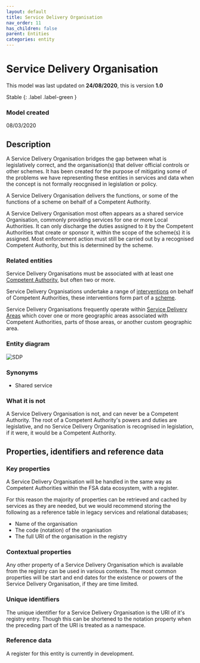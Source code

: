 ```yaml
---
layout: default
title: Service Delivery Organisation
nav_order: 11
has_children: false
parent: Entities
categories: entity
---
```


# Service Delivery Organisation
This model was last updated on **24/08/2020**, this is version **1.0**

Stable
{: .label .label-green }

### Model created
08/03/2020

## Description
A Service Delivery Organisation bridges the gap between what is legislatively correct, and the organisation(s) that deliver official controls or other schemes. It has been created for the purpose of mitigating some of the problems we have representing these entities in services and data when the concept is not formally reocgnised in legislation or policy.

A Service Delivery Organisation delivers the functions, or some of the functions of a scheme on behalf of a Competent Authority.

A Service Delivery Organisation most often appears as a shared service Organisation, commonly providing services for one or more Local Authorities. It can only discharge the duties assigned to it by the Competent Authorities that create or sponsor it, within the scope of the scheme(s) it is assigned. Most enforcement action must still be carried out by a recognised Competent Authority, but this is determined by the scheme.

### Related entities
Service Delivery Organisations must be associated with at least one [Competent Authority](/enterprise-data-models/entities/competent-authority.html), but often two or more.

Service Delivery Organisations undertake a range of [interventions](/enterprise-data-models/entities/intervention.html) on behalf of Competent Authorities, these interventions form part of a [scheme](enterprise-data-models/entities/scheme.html).

Service Delivery Organisations frequently operate within [Service Delivery Areas](/enterprise-data-models/entities/service-delivery-area.html) which cover one or more geographic areas associated with Competent Authorities, parts of those areas, or another custom geographic area.

### Entity diagram
![SDP](/enterprise-data-models/entities/diagrams/ServiceDeliveryOrganisation.png)

### Synonyms
-   Shared service

### What it is not
A Service Delivery Organisation is not, and can never be a Competent Authority. The root of a Competent Authority's powers and duties are legislative, and no Service Delivery Organisation is recognised in legislation, if it were, it would be a Competent Authority.

## Properties, identifiers and reference data

### Key properties
A Service Delivery Organisation will be handled in the same way as Competent Authorities within the FSA data ecosystem, with a register.

For this reason the majority of properties can be retrieved and cached by services as they are needed, but we would recommend storing the following as a reference table in legacy services and relational databases;

-   Name of the organisation
-   The code (notation) of the organisation
-   The full URI of the organisation in the registry

### Contextual properties
Any other property of a Service Delivery Organisation which is available from the registry can be used in various contexts. The most common properties will be start and end dates for the existence or powers of the Service Delivery Organisation, if they are time limited.

### Unique identifiers
The unique identifier for a Service Delivery Organisation is the URI of it's registry entry. Though this can be shortened to the notation property when the preceding part of the URI is treated as a namespace.

### Reference data
A register for this entity is currently in development.
